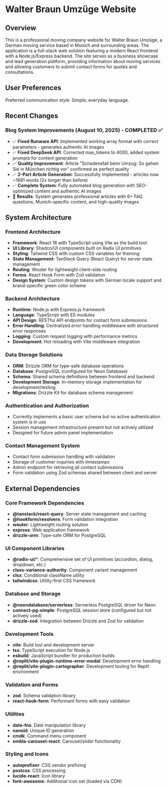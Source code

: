 # Walter Braun Umzüge Website

## Overview

This is a professional moving company website for Walter Braun Umzüge, a German moving service based in Munich and surrounding areas. The application is a full-stack web solution featuring a modern React frontend with a Node.js/Express backend. The site serves as a business showcase and lead generation platform, providing information about moving services and allowing customers to submit contact forms for quotes and consultations.

## User Preferences

Preferred communication style: Simple, everyday language.

## Recent Changes

### Blog System Improvements (August 10, 2025) - COMPLETED ✅
- ✅ **Fixed Runware API**: Implemented working array format with correct parameters - generates authentic AI images
- ✅ **Fixed DeepSeek API**: Corrected max_tokens to 4000, added system prompts for content generation
- ✅ **Quality Improvement**: Article "Schadensfall beim Umzug: So gehen Sie in München richtig vor" confirmed as perfect quality
- ✅ **2-Part Article Generation**: Successfully implemented - articles now ~1681 words (2x longer than before)
- ✅ **Complete System**: Fully automated blog generation with SEO-optimized content and authentic AI images
- 🎯 **Results**: System generates professional articles with 6+ FAQ questions, Munich-specific content, and high-quality images

## System Architecture

### Frontend Architecture
- **Framework**: React 18 with TypeScript using Vite as the build tool
- **UI Library**: Shadcn/UI components built on Radix UI primitives
- **Styling**: Tailwind CSS with custom CSS variables for theming
- **State Management**: TanStack Query (React Query) for server state management
- **Routing**: Wouter for lightweight client-side routing
- **Forms**: React Hook Form with Zod validation
- **Design System**: Custom design tokens with German locale support and brand-specific green color scheme

### Backend Architecture
- **Runtime**: Node.js with Express.js framework
- **Language**: TypeScript with ES modules
- **API Design**: RESTful API endpoints for contact form submissions
- **Error Handling**: Centralized error handling middleware with structured error responses
- **Logging**: Custom request logging with performance metrics
- **Development**: Hot reloading with Vite middleware integration

### Data Storage Solutions
- **ORM**: Drizzle ORM for type-safe database operations
- **Database**: PostgreSQL (configured for Neon Database)
- **Schema**: Shared schema definitions between frontend and backend
- **Development Storage**: In-memory storage implementation for development/testing
- **Migrations**: Drizzle Kit for database schema management

### Authentication and Authorization
- Currently implements a basic user schema but no active authentication system is in use
- Session management infrastructure present but not actively utilized
- Designed for future admin panel implementation

### Contact Management System
- Contact form submission handling with validation
- Storage of customer inquiries with timestamps
- Admin endpoint for retrieving all contact submissions
- Form validation using Zod schemas shared between client and server

## External Dependencies

### Core Framework Dependencies
- **@tanstack/react-query**: Server state management and caching
- **@hookform/resolvers**: Form validation integration
- **wouter**: Lightweight routing solution
- **express**: Web application framework
- **drizzle-orm**: Type-safe ORM for PostgreSQL

### UI Component Libraries
- **@radix-ui/***: Comprehensive set of UI primitives (accordion, dialog, dropdown, etc.)
- **class-variance-authority**: Component variant management
- **clsx**: Conditional className utility
- **tailwindcss**: Utility-first CSS framework

### Database and Storage
- **@neondatabase/serverless**: Serverless PostgreSQL driver for Neon
- **connect-pg-simple**: PostgreSQL session store (configured but not actively used)
- **drizzle-zod**: Integration between Drizzle and Zod for validation

### Development Tools
- **vite**: Build tool and development server
- **tsx**: TypeScript execution for Node.js
- **esbuild**: JavaScript bundler for production builds
- **@replit/vite-plugin-runtime-error-modal**: Development error handling
- **@replit/vite-plugin-cartographer**: Development tooling for Replit environment

### Validation and Forms
- **zod**: Schema validation library
- **react-hook-form**: Performant forms with easy validation

### Utilities
- **date-fns**: Date manipulation library
- **nanoid**: Unique ID generation
- **cmdk**: Command menu component
- **embla-carousel-react**: Carousel/slider functionality

### Styling and Icons
- **autoprefixer**: CSS vendor prefixing
- **postcss**: CSS processing
- **lucide-react**: Icon library
- **font-awesome**: Additional icon set (loaded via CDN)